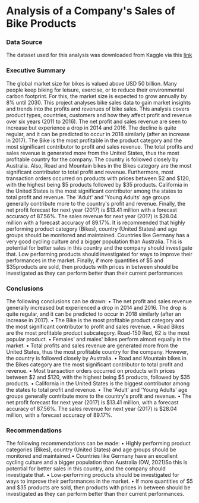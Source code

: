 #  Analysis of a Company's Sales of Bike Products


### Data Source
The dataset used for this analysis was downloaded from Kaggle via this [link](https://www.kaggle.com/datasets/sadiqshah/bike-sales-in-europe)

### Executive Summary
The global market size for bikes is valued above USD 50 billion. Many people keep biking for
leisure, exercise, or to reduce their environmental carbon footprint. For this, the market size is
expected to grow annually by 8% until 2030. This project analyses bike sales data to gain
market insights and trends into the profits and revenues of bike sales. This analysis covers
product types, countries, customers and how they affect profit and revenue over six years
(2011 to 2016).
The net profit and sales revenue are seen to increase but experience a drop in 2014 and 2016.
The decline is quite regular, and it can be predicted to occur in 2018 similarly (after an increase
in 2017). The Bike is the most profitable in the product category and the most significant
contributor to profit and sales revenue. The total profits and sales revenue is generated more
from the United States, thus the most profitable country for the company. The country is
followed closely by Australia. Also, Road and Mountain bikes in the Bikes category are the
most significant contributor to total profit and revenue.
Furthermore, most transaction orders occurred on products with prices between $2 and $120,
with the highest being $5 products followed by $35 products. California in the United States is
the most significant contributor among the states to total profit and revenue. The 'Adult' and
'Young Adults' age groups generally contribute more to the country's profit and revenue.
Finally, the net profit forecast for next year (2017) is $13.41 million with a forecast accuracy of
87.56%. The sales revenue for next year (2017) is $28.04 million with a forecast accuracy of
89.17%.
It is recommended that highly performing product category (Bikes), country (United States)
and age groups should be monitored and maintained. Countries like Germany has a very good
cycling culture and a bigger population than Australia. This is potential for better sales in this
country and the company should investigate that. Low performing products should investigated
for ways to improve their performances in the market. Finally, if more quantities of $5 and $35products are sold, then products with prices in between should be investigated as they can
perform better than their current performances

### Conclusions
The following conclusions can be drawn:
• The net profit and sales revenue generally increased but experienced a drop in 2014
and 2016. The drop is quite regular, and it can be predicted to occur in 2018 similarly
(after an increase in 2017).
• The Bike is the most profitable product category and the most significant contributor to
profit and sales revenue.
• Road Bikes are the most profitable product subcategory. Road-150 Red, 62 is the most
popular product.
• Females' and males' bikes perform almost equally in the market.
• Total profits and sales revenue are generated more from the United States, thus the
most profitable country for the company. However, the country is followed closely by
Australia.
• Road and Mountain bikes in the Bikes category are the most significant contributor to
total profit and revenue.
• Most transaction orders occurred on products with prices between $2 and $120, with
the highest being $5 products, followed by $35 products.
• California in the United States is the biggest contributor among the states to total profit
and revenue.
• The 'Adult' and 'Young Adults' age groups generally contribute more to the country's
profit and revenue.
• The net profit forecast for next year (2017) is $13.41 million, with a forecast accuracy
of 87.56%. The sales revenue for next year (2017) is $28.04 million, with a forecast
accuracy of 89.17%.

### Recommendations
The following recommendations can be made:
• Highly performing product categories (Bikes), country (United States) and age groups
should be monitored and maintained.• Countries like Germany have an excellent cycling culture and a bigger population than
Australia (DW, 2021)So this is potential for better sales in this country, and the
company should investigate that.
• Low-performing products should be investigated for ways to improve their
performances in the market.
• If more quantities of $5 and $35 products are sold, then products with prices in between
should be investigated as they can perform better than their current performances.
